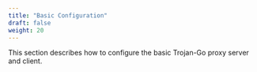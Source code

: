 ```yaml
---
title: "Basic Configuration"
draft: false
weight: 20
---
```


This section describes how to configure the basic Trojan-Go proxy server and client.
